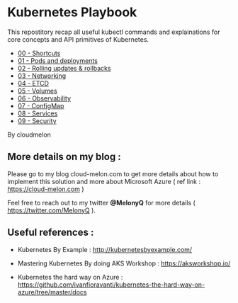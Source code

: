 # Kubernetes Playbook

This repostitory recap all useful kubectl commands and explainations for core concepts and API primitives of Kubernetes. 

- [00 - Shortcuts](https://github.com/cloudmelon/melonkube/blob/master/00%20-%20Shortcuts.md)
- [01 - Pods and deployments](https://github.com/cloudmelon/melonkube/blob/master/01%20-%20Pods%20and%20deployments.md)
- [02 - Rolling updates & rollbacks](https://github.com/cloudmelon/melonkube/blob/master/02%20-%20Rolling%20updates%20and%20rollbacks.md)
- [03 - Networking](https://github.com/cloudmelon/melonkube/blob/master/03%20-%20Networking.md)
- [04 - ETCD](https://github.com/cloudmelon/melonkube/blob/master/04%20-%20ETCD.md)
- [05 - Volumes](https://github.com/cloudmelon/melonkube/blob/master/05%20-%20Volumes.md)
- [06 - Observability](https://github.com/cloudmelon/melonkube/blob/master/06%20-%20Observability.md)
- [07 - ConfigMap](https://github.com/cloudmelon/melonkube/blob/master/07%20-%20ConfigMap.md)
- [08 - Services](https://github.com/cloudmelon/melonkube/blob/master/08%20-%20Services.md)
- [09 - Security](https://github.com/cloudmelon/melonkube/blob/master/09%20-%20Security.md)

By cloudmelon

## More details on my blog : 

Please go to my blog cloud-melon.com to get more details about how to implement this solution and more about Microsoft Azure ( ref link : https://cloud-melon.com )

Feel free to reach out to my twitter **@MelonyQ** for more details ( https://twitter.com/MelonyQ ). 


## Useful references : 

- Kubernetes By Example : 
  http://kubernetesbyexample.com/  
  
- Mastering Kubernetes By doing AKS Workshop : 
  https://aksworkshop.io/

- Kubernetes the hard way on Azure : 
  https://github.com/ivanfioravanti/kubernetes-the-hard-way-on-azure/tree/master/docs
